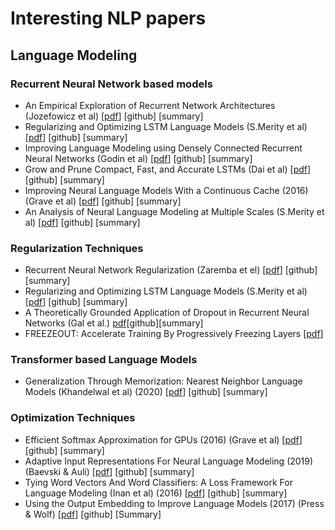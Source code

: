 # Interesting NLP papers  
## Language Modeling
### Recurrent Neural Network based models
- An Empirical Exploration of Recurrent Network Architectures (Jozefowicz et al) [[pdf](http://proceedings.mlr.press/v37/jozefowicz15.pdf)] [github] [summary]
- Regularizing and Optimizing LSTM Language Models (S.Merity et al) [[pdf](https://arxiv.org/pdf/1708.02182.pdf)] [github] [summary]
- Improving Language Modeling using Densely Connected Recurrent Neural Networks (Godin et al) [[pdf](https://www.aclweb.org/anthology/W17-2622.pdf)] [github] [summary]
- Grow and Prune Compact, Fast, and Accurate LSTMs (Dai et al) [[pdf](https://arxiv.org/pdf/1805.11797.pdf)] [github] [summary]
- Improving Neural Language Models With a Continuous Cache (2016) (Grave et al) [[pdf](https://arxiv.org/pdf/1612.04426.pdf)] [github] [summary]
- An Analysis of Neural Language Modeling at Multiple Scales (S.Merity et al) [[pdf](https://arxiv.org/pdf/1803.08240.pdf)] [github] [summary]


### Regularization Techniques  
- Recurrent Neural Network Regularization (Zaremba et el) [[pdf](https://arxiv.org/pdf/1409.2329.pdf)] [github] [summary]
- Regularizing and Optimizing LSTM Language Models (S.Merity et al) [[pdf](https://arxiv.org/pdf/1708.02182.pdf)] [github] [summary]
- A Theoretically Grounded Application of Dropout in Recurrent Neural Networks (Gal et al.) [pdf](https://arxiv.org/pdf/1512.05287.pdf)[github][summary]
- FREEZEOUT: Accelerate Training By Progressively Freezing Layers [[pdf](https://arxiv.org/pdf/1706.04983.pdf)]

### Transformer based Language Models
- Generalization Through Memorization: Nearest Neighbor Language Models (Khandelwal et al) (2020) [[pdf](https://arxiv.org/pdf/1911.00172v2.pdf)] [github] [summary]

### Optimization Techniques
- Efficient Softmax Approximation for GPUs (2016) (Grave et al) [[pdf](https://arxiv.org/pdf/1609.04309.pdf)] [github] [summary]
- Adaptive Input Representations For Neural Language Modeling (2019) (Baevski & Auli) [[pdf](https://arxiv.org/pdf/1809.10853.pdf)] [github] [summary]
- Tying Word Vectors And Word Classifiers: A Loss Framework For Language Modeling (Inan et al) (2016) [[pdf](https://arxiv.org/pdf/1611.01462.pdf)] [github] [summary]
- Using the Output Embedding to Improve Language Models (2017) (Press & Wolf) [[pdf](https://www.aclweb.org/anthology/E17-2025.pdf)] [github] [Summary]


